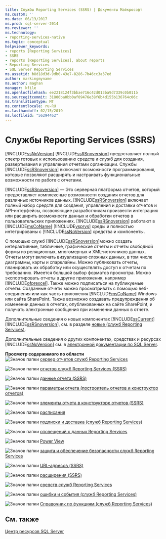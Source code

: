 ```yaml
---
title: Службы Reporting Services (SSRS) | Документы Майкрософт
ms.custom: ''
ms.date: 06/13/2017
ms.prod: sql-server-2014
ms.reviewer: ''
ms.technology:
- reporting-services-native
ms.topic: conceptual
helpviewer_keywords:
- reports [Reporting Services]
- SSRS
- reports [Reporting Services], about reports
- Reporting Services
- SQL Server Reporting Services
ms.assetid: b8d18d3d-9db0-43e7-8286-7b46cc3a37ed
author: markingmyname
ms.author: maghan
manager: kfile
ms.openlocfilehash: ee2218124f3bbae716c42d013ba9d7339c0b011b
ms.sourcegitcommit: 31800ba0bb0af09476e38f6b4d155b136764c06c
ms.translationtype: MT
ms.contentlocale: ru-RU
ms.lasthandoff: 02/15/2019
ms.locfileid: "56294462"
---
```

# <a name="reporting-services-ssrs"></a>Cлужбы Reporting Services (SSRS)
  [!INCLUDE[ssNoVersion](../includes/ssnoversion-md.md)] [!INCLUDE[ssRSnoversion](../includes/ssrsnoversion-md.md)] предоставляет полный спектр готовых к использованию средств и служб для создания, развертывания и управления отчетами организации. Службы [!INCLUDE[ssRSnoversion](../includes/ssrsnoversion-md.md)] включают возможности программирования, которые позволяют расширять и настраивать функциональные возможности по работе с отчетами.  
  
 [!INCLUDE[ssRSnoversion](../includes/ssrsnoversion-md.md)] — Это серверная платформа отчетов, который предоставляет комплексные возможности создания отчетов для различных источников данных. [!INCLUDE[ssRSnoversion](../includes/ssrsnoversion-md.md)] включает полный набор средств для создания, управления и доставки отчетов и API-интерфейсы, позволяющие разработчикам произвести интеграцию или расширить возможности данных и обработки отчетов в пользовательских приложениях. [!INCLUDE[ssRSnoversion](../includes/ssrsnoversion-md.md)] работают в [!INCLUDE[msCoName](../includes/msconame-md.md)] [!INCLUDE[vsprvs](../includes/vsprvs-md.md)] среды и полностью интегрированы с [!INCLUDE[ssNoVersion](../includes/ssnoversion-md.md)] средства и компоненты.  
  
 С помощью служб [!INCLUDE[ssRSnoversion](../includes/ssrsnoversion-md.md)]можно создать интерактивные, табличные, графические отчеты и отчеты свободной формы из реляционных, многомерных и XML-источников данных. Отчеты могут включать визуализацию сложных данных, в том числе диаграммы, карты и спарклайны. Можно публиковать отчеты, планировать их обработку или осуществлять доступ к отчетам по требованию. Имеется большой выбор форматов просмотра. Можно экспортировать отчеты в другие приложения, например [!INCLUDE[ofprexcel](../includes/ofprexcel-md.md)]. Также можно подписаться на публикуемые отчеты. Созданные отчеты можно просматривать с помощью веб-соединения или как часть приложения [!INCLUDE[msCoName](../includes/msconame-md.md)] Windows или сайта SharePoint. Также возможно создавать предупреждения об изменении данных в отчетах, опубликованных на сайте SharePoint, и получать электронные сообщения при изменении данных в отчете.  
  
 Дополнительные сведения о новых компонентах [!INCLUDE[ssCurrent](../includes/sscurrent-md.md)] [!INCLUDE[ssRSnoversion](../includes/ssrsnoversion-md.md)], см. в разделе [новые &#40;служб Reporting Services&#41;](../../2014/reporting-services/what-s-new-reporting-services.md).  
  
 Дополнительные сведения о других компонентах, средствах и ресурсах [!INCLUDE[ssNoVersion](../includes/ssnoversion-md.md)] см. в [электронной документации по SQL Server](../2014-toc/books-online-for-sql-server-2014.md).  
  
 **Просмотр содержимого по области**  
 ![Значок папки](media/hlp-16folder.gif "значок папки") [сервер отчетов служб Reporting Services](../../2014/reporting-services/reporting-services-report-server.md)  
  
 ![Значок папки](media/hlp-16folder.gif "значок папки") [отчетов служб Reporting Services &#40;SSRS&#41;](reports/reporting-services-reports-ssrs.md)  
  
 ![Значок папки](media/hlp-16folder.gif "значок папки") [данные отчета &#40;SSRS&#41;](report-data/report-data-ssrs.md)  
  
 ![Значок папки](media/hlp-16folder.gif "значок папки") [параметры отчета &#40;построитель отчетов и конструктор отчетов&#41;](report-design/report-parameters-report-builder-and-report-designer.md)  
  
 ![Значок папки](media/hlp-16folder.gif "значок папки") [элементы отчета в конструкторе отчетов &#40;SSRS&#41;](report-design/report-parts-in-report-designer-ssrs.md)  
  
 ![Значок папки](media/hlp-16folder.gif "значок папки") [расписания](subscriptions/schedules.md)  
  
 ![Значок папки](media/hlp-16folder.gif "значок папки") [подписки и доставка &#40;служб Reporting Services&#41;](subscriptions/subscriptions-and-delivery-reporting-services.md)  
  
 ![Значок папки](media/hlp-16folder.gif "значок папки") [оповещений о данных Reporting Services](../ssms/agent/alerts.md)  
  
 ![Значок папки](media/hlp-16folder.gif "значок папки") [Power View](http://office.microsoft.com/excel-help/power-view-explore-visualize-and-present-your-data-HA102835634.aspx)  
  
 ![Значок папки](media/hlp-16folder.gif "значок папки") [защита и обеспечение безопасности служб Reporting Services](security/reporting-services-security-and-protection.md)  
  
 ![Значок папки](media/hlp-16folder.gif "значок папки") [URL-адресов &#40;SSRS&#41;](url-access-ssrs.md)  
  
 ![Значок папки](media/hlp-16folder.gif "значок папки") [расширения &#40;SSRS&#41;](extensions-ssrs.md)  
  
 ![Значок папки](media/hlp-16folder.gif "значок папки") [средств служб Reporting Services](tools/reporting-services-tools.md)  
  
 ![Значок папки](media/hlp-16folder.gif "значок папки") [ошибки и события &#40;служб Reporting Services&#41;](troubleshooting/errors-and-events-reference-reporting-services.md)  
  
 ![Значок папки](media/hlp-16folder.gif "значок папки") [Справочник по функциям &#40;служб Reporting Services&#41;](feature-reference-reporting-services.md)  
  
## <a name="see-also"></a>См. также  
 [Центр ресурсов SQL Server](https://go.microsoft.com/fwlink/?linkID=219676)  
  
  
